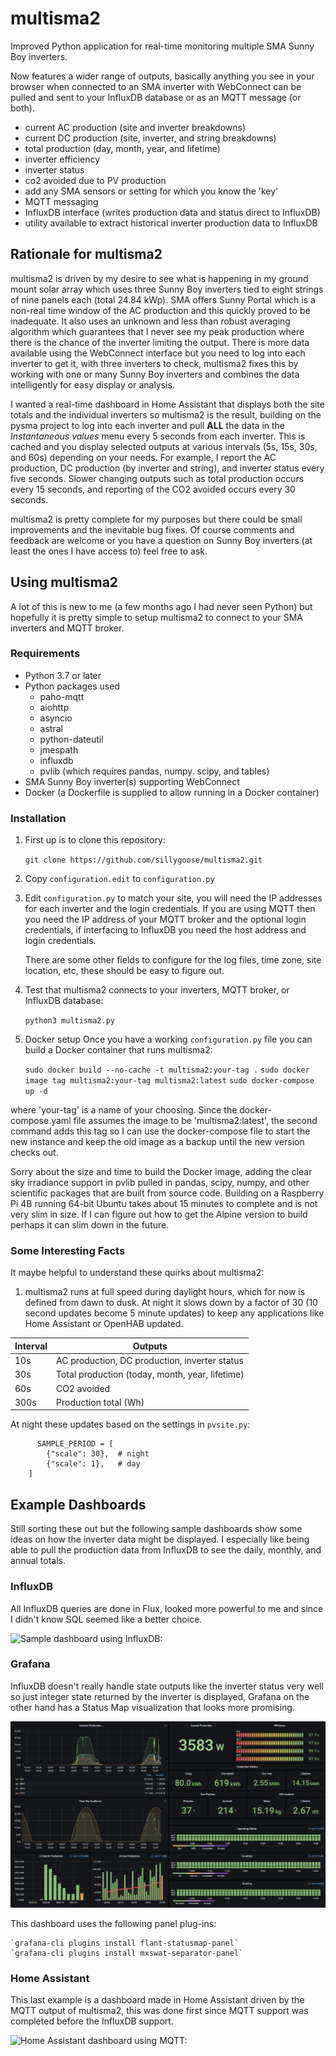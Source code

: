 # multisma2
Improved Python application for real-time monitoring multiple SMA Sunny Boy inverters.

Now features a wider range of outputs, basically anything you see in your browser when connected to an SMA inverter with WebConnect can be pulled and sent to your InfluxDB database or as an MQTT message (or both).

- current AC production (site and inverter breakdowns)
- current DC production (site, inverter, and string breakdowns)
- total production (day, month, year, and lifetime)
- inverter efficiency
- inverter status
- co2 avoided due to PV production
- add any SMA sensors or setting for which you know the 'key'
- MQTT messaging
- InfluxDB interface (writes production data and status direct to InfluxDB)
- utility available to extract historical inverter production data to InfluxDB

## Rationale for multisma2
multisma2 is driven by my desire to see what is happening in my ground mount solar array which uses three Sunny Boy inverters tied to eight strings of nine panels each (total 24.84 kWp).  SMA offers Sunny Portal which is a non-real time window of the AC production and this quickly proved to be inadequate.  It also uses an unknown and less than robust averaging algorithm which guarantees that I never see my peak production where there is the chance of the inverter limiting the output.  There is more data available using the WebConnect interface but you need to log into each inverter to get it, with three inverters to check, multisma2 fixes this by working with one or many Sunny Boy inverters and combines the data intelligently for easy display or analysis.

I wanted a real-time dashboard in Home Assistant that displays both the site totals and the individual inverters so multisma2 is the result, building on the pysma project to log into each inverter and pull **ALL** the data in the *Instantaneous values* menu every 5 seconds from each inverter.  This is cached and you display selected outputs at various intervals (5s, 15s, 30s, and 60s) depending on your needs.  For example, I report the AC production, DC production (by inverter and string), and inverter status every five seconds.  Slower changing outputs such as total production occurs every 15 seconds, and reporting of the CO2 avoided occurs every 30 seconds.

multisma2 is pretty complete for my purposes but there could be small improvements and the inevitable bug fixes. Of course comments and feedback are welcome or you have a question on Sunny Boy inverters (at least the ones I have access to) feel free to ask.

## Using multisma2
A lot of this is new to me (a few months ago I had never seen Python) but hopefully it is pretty simple to setup multisma2 to connect to your SMA inverters and MQTT broker. 
### Requirements
- Python 3.7 or later
- Python packages used
    - paho-mqtt
    - aiohttp
    - asyncio
    - astral
    - python-dateutil
    - jmespath
    - influxdb
    - pvlib (which requires pandas, numpy. scipy, and tables)
- SMA Sunny Boy inverter(s) supporting WebConnect
- Docker (a Dockerfile is supplied to allow running in a Docker container)

### Installation
1.  First up is to clone this repository:

    `git clone https://github.com/sillygoose/multisma2.git`

2.  Copy `configuration.edit` to `configuration.py`

3.  Edit `configuration.py` to match your site, you will need the IP addresses for each inverter and the login credentials.  If you are using MQTT then you need the IP address of your MQTT broker and the optional login credentials, if interfacing to InfluxDB you need the host address and login credentials.

    There are some other fields to configure for the log files, time zone, site location, etc, these should be easy to figure out.

4.  Test that multisma2 connects to your inverters, MQTT broker, or InfluxDB database:

    `python3 multisma2.py`

5.  Docker setup
Once you have a working `configuration.py` file you can build a Docker container that runs multisma2:

    `sudo docker build --no-cache -t multisma2:your-tag .`
    `sudo docker image tag multisma2:your-tag multisma2:latest`
    `sudo docker-compose up -d`    

where 'your-tag' is a name of your choosing.  Since the docker-compose.yaml file assumes the image to be 'multisma2:latest', the second command adds this tag so I can use the docker-compose file to start the new instance and keep the old image as a backup until the new version checks out.

Sorry about the size and time to build the Docker image, adding the clear sky irradiance support in pvlib  pulled in pandas, scipy, numpy, and other scientific packages that are built from source code.  Building on a Raspberry Pi 4B running 64-bit Ubuntu takes about 15 minutes to complete and is not very slim in size.  If I can figure out how to get the Alpine version to build perhaps it can slim down in the future.

### Some Interesting Facts
It maybe helpful to understand these quirks about multisma2:

1.  multisma2 runs at full speed during daylight hours, which for now is defined from dawn to dusk.  At night it slows down by a factor of 30 (10 second updates become 5 minute updates) to keep any applications like Home Assistant or OpenHAB updated.

| Interval | Outputs |
| --- | --------- |
| 10s | AC production, DC production, inverter status |
| 30s | Total production (today, month, year, lifetime) |
| 60s | CO2 avoided |
| 300s | Production total (Wh) |

At night these updates based on the settings in `pvsite.py`: 
```
      SAMPLE_PERIOD = [
        {"scale": 30},  # night
        {"scale": 1},   # day
    ]
```

## Example Dashboards
Still sorting these out but the following sample dashboards show some ideas on how the inverter data might be displayed.  I especially like being able to pull the production data from InfluxDB to see the daily, monthly, and annual totals.

### InfluxDB
All InfluxDB queries are done in Flux, looked more powerful to me and since I didn't know SQL seemed like a better choice.

![Sample dashboard using InfluxDB:](https://raw.githubusercontent.com/sillygoose/multisma2/main/images/influxdb-production.jpg)

### Grafana
InfluxDB doesn't really handle state outputs like the inverter status very well so just integer state returned by the inverter is displayed, Grafana on the other hand has a Status Map visualization that looks more promising.

![Sample inverter status dashboard using Grafana:](https://raw.githubusercontent.com/sillygoose/multisma2/main/images/grafana-production.jpg)

This dashboard uses the following panel plug-ins:

    `grafana-cli plugins install flant-statusmap-panel`
    `grafana-cli plugins install mxswat-separator-panel`

### Home Assistant
This last example is a dashboard made in Home Assistant driven by the MQTT output of multisma2, this was done first since MQTT support was completed before the InfluxDB support.

![Home Assistant dashboard using MQTT:](https://raw.githubusercontent.com/sillygoose/multisma2/main/images/home-assistant-production.jpg)
